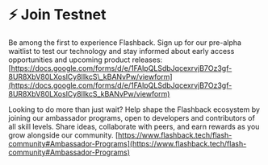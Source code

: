 # ⚡ Join Testnet

Be among the first to experience Flashback. Sign up for our pre-alpha waitlist to test our technology and stay informed about early access opportunities and upcoming product releases: [https://docs.google.com/forms/d/e/1FAIpQLSdbJqcexrvjB7Oz3gf-8UR8XbV80LXoslCy8IIkcS\_kBANvPw/viewform](https://docs.google.com/forms/d/e/1FAIpQLSdbJqcexrvjB7Oz3gf-8UR8XbV80LXoslCy8IIkcS_kBANvPw/viewform)

Looking to do more than just wait? Help shape the Flashback ecosystem by joining our ambassador programs, open to developers and contributors of all skill levels. Share ideas, collaborate with peers, and earn rewards as you grow alongside our community. [https://www.flashback.tech/flash-community#Ambassador-Programs](https://www.flashback.tech/flash-community#Ambassador-Programs)
